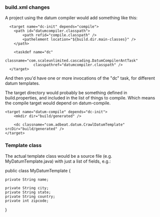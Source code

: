 

### build.xml changes

A project using the datum compiler would add something like this:

	  <target name="dc-init" depends="compile">
        <path id="datumcompiler.classpath">
            <path refid="compile.classpath" />
			<pathelement location="${build.dir.main-classes}" />
        </path>

	    <taskdef name="dc" 
	             classname="com.scaleunlimited.cascading.DatumCompilerAntTask"
	             classpathref="datumcompiler.classpath" />
	  </target>
 
And then you'd have one or more invocations of the "dc" task, for different datum templates.

The target directory would probably be something defined in build.properties, and included
in the list of things to compile. Which means the compile target would depend on datum-compile.

	<target name="datum-compile" depends="dc-init">
		<mkdir dir="build/generated" />

	    <dc classname="com.adbeat.datum.CrawlDatumTemplate" srcDir="build/generated" />
	</target>

### Template class

The actual template class would be a source file (e.g. MyDatumTemplate.java) with just a list of fields, e.g.:

public class MyDatumTemplate {

    private String name;

    private String city;
    private String state;
    private String country;
    private int zipcode;
}

